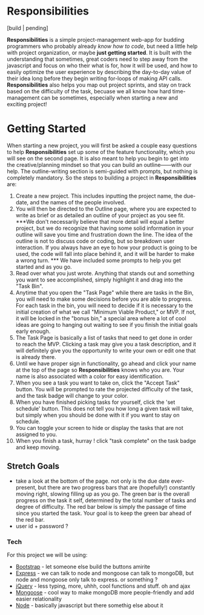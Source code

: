 # Responsibilities

[build | pending]

**Responsibilities** is a simple project-management web-app for budding programmers who probably already _know how to code_, but need a little help with project organization, or maybe __just getting started__. It is built with the understanding that sometimes, great coders need to step away from the javascript and focus on who their what is for, how it will be used, and how to easily optimize the user experience by describing the day-to-day value of their idea long before they begin writing for-loops of making API calls. **Responsibilities** also helps you map out project sprints, and stay on track based on the difficulty of the task, becuase we all know how hard time-management can be sometimes, especially when starting a new and exciting project!

# Getting Started

When starting a new project, you will first be asked a couple easy questions to help **Responsibilities** set up some of the feature functionality, which you will see on the second page. It is also meant to help you begin to get into the creative/planning mindset so that you can build an outline——with our help. The outline-writing section is semi-guided with prompts, but nothing is completely mandatory. So the steps to building a project in **Responsibilities** are: 

  1) Create a new project. This includes inputting the project name, the due-date, and the names of the people involved.  
  2) You will then be directed to the Outline page, where you are expected to write as brief or as detailed an outline of your project as you see fit. ***We don't necessarily believe that more detail will equal a better project, but we do recognize that having some solid information in your outline will save you time and frustration down the line. The idea of the outline is not to discuss code or coding, but so breakdown user interaction. If you always have an eye to how your product is going to be used, the code will fall into place behind it, and it will be harder to make a wrong turn. *** We have included some prompts to help you get started and as you go. 
  3) Read over what you just wrote. Anything that stands out and something you want to see accomplished, simply highlight it and drag into the "Task Bin".
  4) Anytime that you open the "Task Page" while there are tasks in the Bin, you will need to make some decisions before you are able to progress. For each task in the bin, you will need to decide if it is necessary to the initial creation of what we call "Minimum Viable Product," or MVP. If not, it will be locked in the "bonus bin," a special area where a lot of cool ideas are going to hanging out waiting to see if you finish the initial goals early enough. 
  5) The Task Page is basically a list of tasks that need to get done in order to reach the MVP. Clicking a task may give you a task description, and it will definitely give you the opportunity to write your own or edit one that is already there.
  6) Until we have proper sign in functionality, go ahead and click your name at the top of the page so **Responsibilities** knows who you are. Your name is also associated with a color for easy identification. 
  7) When you see a task you want to take on, click the "Accept Task" button. You will be prompted to rate the projected difficulty of the task, and the task badge will change to your color. 
  8) When you have finished picking tasks for yourself, click the 'set schedule' button. This does not tell you how long a given task will take, but simply when you should be done with it if you want to stay on schedule. 
  9) You can toggle your screen to hide or display the tasks that are not assigned to you. 
10) When you finish a task, hurray ! click "task complete" on the task badge and keep moving. 



## Stretch Goals 

- take a look at the bottom of the page. not only is the due date ever-present, but there are two progress bars that are (hopefully!) constantly moving right, slowing filling up as you go. The green bar is the overall progress on the task it self, determined by the total number of tasks and degree of difficulty. The red bar below is simply the passage of time since you started the task. Your goal is to keep the green bar ahead of the red bar.  
- user id + password ? 

### Tech

For this project we will be using: 

* [Bootstrap](<https://getbootstrap.com/>) - let someone else build the buttons amirite
* [Express](<http://expressjs.com>) - we can talk to node and mongoose can talk to mongoDB, but node and mongoose only talk to express. or something ?
* [jQuery](http://jquery.com) - less typing, more, uhhh, cool functions and stuff. oh and ajax
* [Mongoose](<https://mongoosejs.com/>) - cool way to make mongoDB more people-friendly and add easier relationality
* [Node](<http://nodejs.org>) - basically javascript but there somethig else about it 
